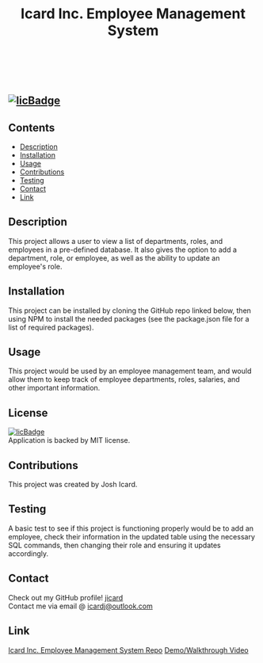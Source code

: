  
# <header>Icard Inc. Employee Management System</header>
## [![licBadge](https://img.shields.io/badge/License-MIT-yellow.svg)](https://opensource.org/licenses/MIT)
## Contents
- [Description](#description)
- [Installation](#installation)
- [Usage](#usage)
- [Contributions](#contributions)
- [Testing](#testing)
- [Contact](#contact)
- [Link](#link)
## Description
This project allows a user to view a list of departments, roles, and employees in a pre-defined database. It also gives the option to add a department, role, or employee, as well as the ability to update an employee's role. 
## Installation
This project can be installed by cloning the GitHub repo linked below, then using NPM to install the needed packages (see the package.json file for a list of required packages).
## Usage
This project would be used by an employee management team, and would allow them to keep track of employee departments, roles, salaries, and other important information.
## License
[![licBadge](https://img.shields.io/badge/License-MIT-yellow.svg)](https://opensource.org/licenses/MIT) <br /> Application is backed by MIT license.
## Contributions
This project was created by Josh Icard. 
## Testing
A basic test to see if this project is functioning properly would be to add an employee, check their information in the updated table using the necessary SQL commands, then changing their role and ensuring it updates accordingly. 
## Contact
Check out my GitHub profile! [jicard](https://github.com/jicard)
<br />
Contact me via email @ icardj@outlook.com
## Link
[Icard Inc. Employee Management System Repo](https://github.com/jicard/SQL-CMS-Project)
[Demo/Walkthrough Video](https://app.castify.com/view/0144c3db-4999-428f-9220-6faf6af960f5)
